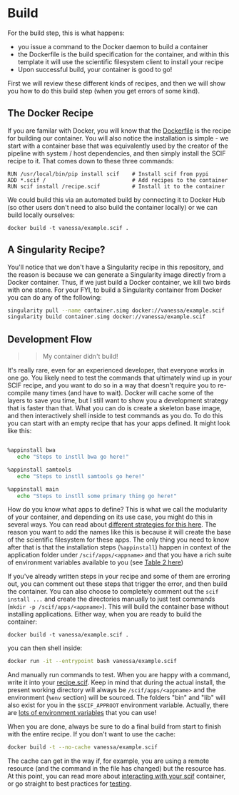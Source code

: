 # Build
For the build step, this is what happens:

 - you issue a command to the Docker daemon to build a container
 - the Dockerfile is the build specification for the container, and within this template it will use the scientific filesystem client to install your recipe
 - Upon successful build, your container is good to go!

First we will review these different kinds of recipes, and then we will show you how to do this build step (when you get errors of some kind).

## The Docker Recipe
If you are familar with Docker, you will know that the [Dockerfile](../Dockerfile) is the recipe for building our container. You will also notice the installation is simple - we start with a container base that was equivalently used by the creator of the pipeline with system / host dependencies, and then simply install the SCIF recipe to it. That comes down to these three commands:

```
RUN /usr/local/bin/pip install scif    # Install scif from pypi
ADD *.scif /                           # Add recipes to the container
RUN scif install /recipe.scif          # Install it to the container
```

We could build this via an automated build by connecting it to Docker Hub (so other users don't need to also build the container locally) or we can build locally ourselves:

```
docker build -t vanessa/example.scif .
```

## A Singularity Recipe?
You'll notice that we don't have a Singularity recipe in this repository, and the reason is because we can generate a Singularity image directly from a Docker container. Thus,
if we just build a Docker container, we kill two birds with one stone.  For your FYI, to build a Singularity container from Docker you can do any of the following:

```bash
singularity pull --name container.simg docker://vanessa/example.scif
singularity build container.simg docker://vanessa/example.scif
```



## Development Flow

>> My container didn't build!

It's really rare, even for an experienced developer, that everyone works in one go. You likely need to test the commands that ultimately wind up in your SCIF recipe, and
you want to do so in a way that doesn't require you to re-compile many times (and have to wait). Docker will cache some of the layers to save you time, but I still
want to show you a development strategy that is faster than that. What you can do is create a skeleton base image, and then interactively shell inside to test
commands as you do. To do this you can start with an empty recipe that has your apps defined. It might look like this:

```bash

%appinstall bwa
   echo "Steps to instll bwa go here!"

%appinstall samtools
   echo "Steps to instll samtools go here!"

%appinstall main
   echo "Steps to instll some primary thing go here!"
```

How do you know what apps to define? This is what we call the modularity of your container, and depending on its use case, you might do this in several ways.
You can read about [different strategies for this here](https://academic.oup.com/gigascience/article/7/5/giy023/4931737#116684246). The reason you want to add the names like
this is because it will create the base of the scientific filesystem for these apps. The only thing you need to know after that is that the installation steps (`%appinstall`)
happen in context of the application folder under `/scif/apps/<appname>` and that you have a rich suite of environment variables available to you (see [Table 2 here](https://academic.oup.com/gigascience/article/7/5/giy023/4931737#tbl2))

If you've already written steps in your recipe and some of them are erroring out, you can comment out these steps that trigger the error, and then build the container. You can also choose to completely comment out the `scif install ...` and create the directories manually to just test commands (`mkdir -p /scif/apps/<appname>`). This will build the container base without installing applications. Either way, when you are ready to build the container:

```
docker build -t vanessa/example.scif .
```

you can then shell inside:

```bash
docker run -it --entrypoint bash vanessa/example.scif
```

And manually run commands to test. When you are happy with a command, write it into your [recipe.scif](..recipe.scif). Keep in mind
that during the actual install, the present working directory will always be `/scif/apps/<appname>` and the environment (`%env` section) will be sourced. The folders "bin" and
"lib" will also exist for you in the `$SCIF_APPROOT` environment variable. Actually, there are [lots of environment variables](https://sci-f.github.io///spec-v1#environment-namespace) that you can use!

When you are done, always be sure to do a final build from start to finish with the entire recipe. If you don't want to use the cache:


```bash
docker build -t --no-cache vanessa/example.scif
```

The cache can get in the way if, for example, you are using a remote resource (and the command in the file has changed) but the resource has.  At this point, you can read more about [interacting with your scif](usage.md) container, or go straight to best practices for [testing](testing.md).
